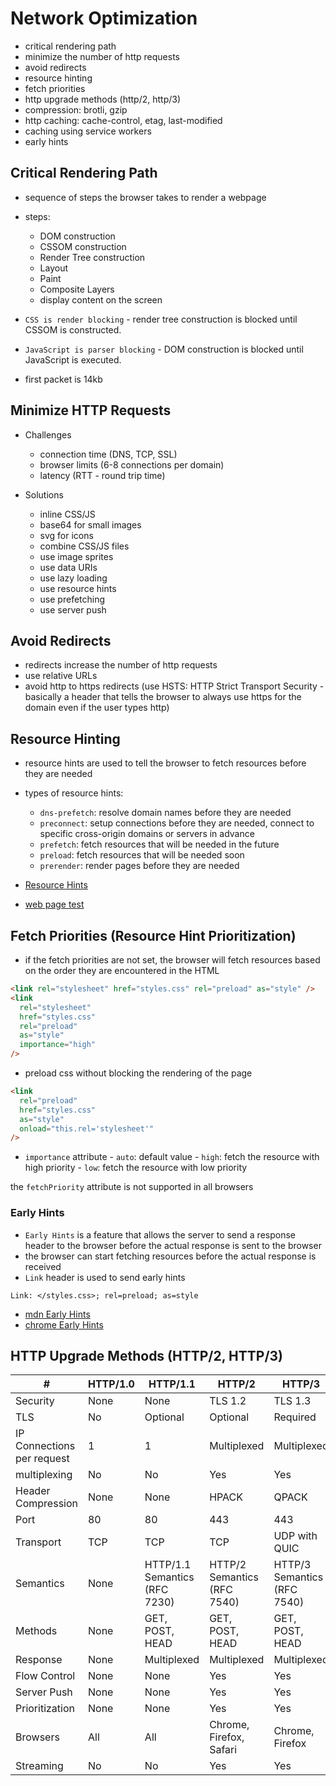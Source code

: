 # Network Optimization

- critical rendering path
- minimize the number of http requests
- avoid redirects
- resource hinting
- fetch priorities
- http upgrade methods (http/2, http/3)
- compression: brotli, gzip
- http caching: cache-control, etag, last-modified
- caching using service workers
- early hints

## Critical Rendering Path

- sequence of steps the browser takes to render a webpage
- steps:

  - DOM construction
  - CSSOM construction
  - Render Tree construction
  - Layout
  - Paint
  - Composite Layers
  - display content on the screen

- `CSS is render blocking` - render tree construction is blocked until CSSOM is constructed.
- `JavaScript is parser blocking` - DOM construction is blocked until JavaScript is executed.
- first packet is 14kb

## Minimize HTTP Requests

- Challenges

  - connection time (DNS, TCP, SSL)
  - browser limits (6-8 connections per domain)
  - latency (RTT - round trip time)

- Solutions
  - inline CSS/JS
  - base64 for small images
  - svg for icons
  - combine CSS/JS files
  - use image sprites
  - use data URIs
  - use lazy loading
  - use resource hints
  - use prefetching
  - use server push

## Avoid Redirects

- redirects increase the number of http requests
- use relative URLs
- avoid http to https redirects (use HSTS: HTTP Strict Transport Security - basically a header that tells the browser to always use https for the domain even if the user types http)

## Resource Hinting

- resource hints are used to tell the browser to fetch resources before they are needed
- types of resource hints:

  - `dns-prefetch`: resolve domain names before they are needed
  - `preconnect`: setup connections before they are needed, connect to specific cross-origin domains or servers in advance
  - `prefetch`: fetch resources that will be needed in the future
  - `preload`: fetch resources that will be needed soon
  - `prerender`: render pages before they are needed

- [Resource Hints](https://developer.mozilla.org/en-US/docs/Web/HTML/Preloading_content)
- [web page test](https://learn-performance-resource-hints.glitch.me/1)

## Fetch Priorities (Resource Hint Prioritization)

- if the fetch priorities are not set, the browser will fetch resources based on the order they are encountered in the HTML

```html
<link rel="stylesheet" href="styles.css" rel="preload" as="style" />
<link
  rel="stylesheet"
  href="styles.css"
  rel="preload"
  as="style"
  importance="high"
/>
```

- preload css without blocking the rendering of the page

```html
<link
  rel="preload"
  href="styles.css"
  as="style"
  onload="this.rel='stylesheet'"
/>
```

- `importance` attribute - `auto`: default value - `high`: fetch the resource with high priority - `low`: fetch the resource with low priority

the `fetchPriority` attribute is not supported in all browsers

### Early Hints

- `Early Hints` is a feature that allows the server to send a response header to the browser before the actual response is sent to the browser
- the browser can start fetching resources before the actual response is received
- `Link` header is used to send early hints

```http
Link: </styles.css>; rel=preload; as=style
```

- [mdn Early Hints](https://developer.mozilla.org/en-US/docs/Web/HTTP/Status/103)
- [chrome Early Hints](https://developer.chrome.com/docs/web-platform/early-hints)

## HTTP Upgrade Methods (HTTP/2, HTTP/3)

| #                          | HTTP/1.0 | HTTP/1.1                      | HTTP/2                      | HTTP/3                      |
| -------------------------- | -------- | ----------------------------- | --------------------------- | --------------------------- |
| Security                   | None     | None                          | TLS 1.2                     | TLS 1.3                     |
| TLS                        | No       | Optional                      | Optional                    | Required                    |
| IP Connections per request | 1        | 1                             | Multiplexed                 | Multiplexed                 |
| multiplexing               | No       | No                            | Yes                         | Yes                         |
| Header Compression         | None     | None                          | HPACK                       | QPACK                       |
| Port                       | 80       | 80                            | 443                         | 443                         |
| Transport                  | TCP      | TCP                           | TCP                         | UDP with QUIC               |
| Semantics                  | None     | HTTP/1.1 Semantics (RFC 7230) | HTTP/2 Semantics (RFC 7540) | HTTP/3 Semantics (RFC 7540) |
| Methods                    | None     | GET, POST, HEAD               | GET, POST, HEAD             | GET, POST, HEAD             |
| Response                   | None     | Multiplexed                   | Multiplexed                 | Multiplexed                 |
| Flow Control               | None     | None                          | Yes                         | Yes                         |
| Server Push                | None     | None                          | Yes                         | Yes                         |
| Prioritization             | None     | None                          | Yes                         | Yes                         |
| Browsers                   | All      | All                           | Chrome, Firefox, Safari     | Chrome, Firefox             |
| Streaming                  | No       | No                            | Yes                         | Yes                         |
